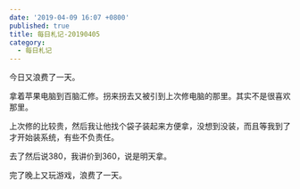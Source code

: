 ```yaml
---
date: '2019-04-09 16:07 +0800'
published: true
title: 每日札记-20190405
category:
  - 每日札记
---
```

今日又浪费了一天。

拿着苹果电脑到百脑汇修。拐来拐去又被引到上次修电脑的那里。其实不是很喜欢那里。

上次修的比较贵，然后我让他找个袋子装起来方便拿，没想到没装，而且等我到了才开始装系统，有些不负责任。

去了然后说380，我讲价到360，说是明天拿。

完了晚上又玩游戏，浪费了一天。
